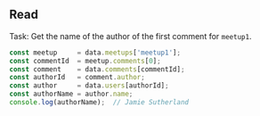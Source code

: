 ## Read

Task: Get the name of the author of the first comment for `meetup1`.

```JavaScript
const meetup     = data.meetups['meetup1'];
const commentId  = meetup.comments[0];
const comment    = data.comments[commentId];
const authorId   = comment.author;
const author     = data.users[authorId];
const authorName = author.name;
console.log(authorName);  // Jamie Sutherland
```

